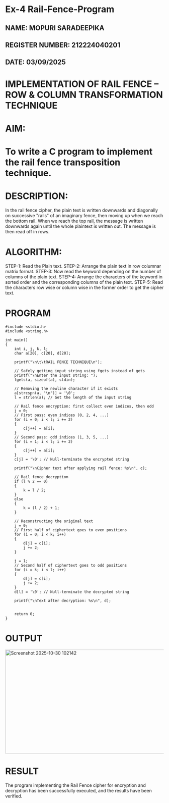 # Ex-4 Rail-Fence-Program
## NAME: MOPURI SARADEEPIKA
## REGISTER NUMBER: 212224040201
## DATE: 03/09/2025

# IMPLEMENTATION OF RAIL FENCE – ROW & COLUMN TRANSFORMATION TECHNIQUE

# AIM:

# To write a C program to implement the rail fence transposition technique.

# DESCRIPTION:

In the rail fence cipher, the plain text is written downwards and diagonally on successive "rails" of an imaginary fence, then moving up when we reach the bottom rail. When we reach the top rail, the message is written downwards again until the whole plaintext is written out. The message is then read off in rows.

# ALGORITHM:

STEP-1: Read the Plain text.
STEP-2: Arrange the plain text in row columnar matrix format.
STEP-3: Now read the keyword depending on the number of columns of the plain text.
STEP-4: Arrange the characters of the keyword in sorted order and the corresponding columns of the plain text.
STEP-5: Read the characters row wise or column wise in the former order to get the cipher text.

# PROGRAM
```
#include <stdio.h>
#include <string.h>

int main()
{
    int i, j, k, l;
    char a[20], c[20], d[20];
    
    printf("\n\t\tRAIL FENCE TECHNIQUE\n");
    
    // Safely getting input string using fgets instead of gets
    printf("\nEnter the input string: ");
    fgets(a, sizeof(a), stdin);
    
    // Removing the newline character if it exists
    a[strcspn(a, "\n")] = '\0';
    l = strlen(a); // Get the length of the input string
    
    // Rail fence encryption: first collect even indices, then odd
    j = 0;
    // First pass: even indices (0, 2, 4, ...)
    for (i = 0; i < l; i += 2)
    {
        c[j++] = a[i];
    }
    // Second pass: odd indices (1, 3, 5, ...)
    for (i = 1; i < l; i += 2)
    {
        c[j++] = a[i];
    }
    c[j] = '\0'; // Null-terminate the encrypted string
    
    printf("\nCipher text after applying rail fence: %s\n", c);
    
    // Rail fence decryption
    if (l % 2 == 0)
    {
        k = l / 2;
    }
    else
    {
        k = (l / 2) + 1;
    }
    
    // Reconstructing the original text
    j = 0;
    // First half of ciphertext goes to even positions
    for (i = 0; i < k; i++)
    {
        d[j] = c[i];
        j += 2;
    }
    
    j = 1;
    // Second half of ciphertext goes to odd positions
    for (i = k; i < l; i++)
    {
        d[j] = c[i];
        j += 2;
    }
    d[l] = '\0'; // Null-terminate the decrypted string
    
    printf("\nText after decryption: %s\n", d);
    
       
    return 0;
}
```


# OUTPUT
<img width="510" height="329" alt="Screenshot 2025-10-30 102142" src="https://github.com/user-attachments/assets/2c79d79f-8816-4489-adf5-d2dd45d1c327" />

# RESULT
The program implementing the Rail Fence cipher for encryption and decryption has been successfully executed, and the results have been verified.
